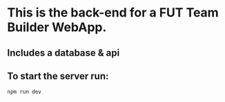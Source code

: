 # This is the back-end for a FUT Team Builder WebApp.

## Includes a database & api

## To start the server run:
`npm run dev`

